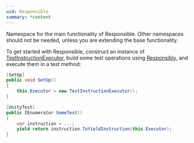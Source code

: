 ```yaml
---
uid: Responsible
summary: *content
---
```

Namespace for the main functionality of Responsible.
Other namespaces should not be needed, unless you are extending the base functionality.

To get started with Responsible, construct an instance of
[TestInstructionExecutor](xref:Responsible.TestInstructionExecutor),
build some test operations using
[Responsibly](xref:Responsible.Responsibly),
and execute them in a test method:
```cs
[SetUp]
public void SetUp()
{
    this.Executor = new TestInstructionExecutor();
}

[UnityTest]
public IEnumerator SomeTest()
{
    var instruction = ...;
    yield return instruction.ToYieldInstruction(this.Executor);
}
```
